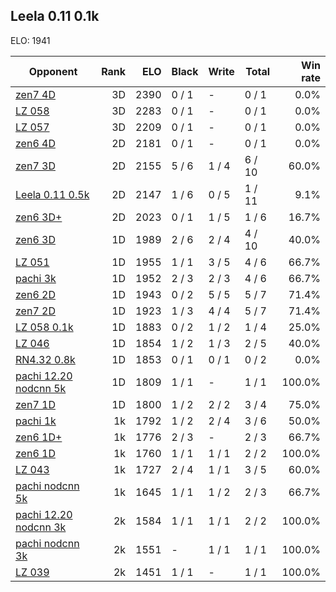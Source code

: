 ## Leela 0.11 0.1k ##

ELO: 1941

Opponent | Rank | ELO | Black | Write | Total | Win rate
---------|-----:|----:|-------|-------|-------|-------:
[zen7 4D](zen7%204D.md) | 3D | 2390 | 0 / 1 | - | 0 / 1 | 0.0%
[LZ 058](LZ%20058.md) | 3D | 2283 | 0 / 1 | - | 0 / 1 | 0.0%
[LZ 057](LZ%20057.md) | 3D | 2209 | 0 / 1 | - | 0 / 1 | 0.0%
[zen6 4D](zen6%204D.md) | 2D | 2181 | 0 / 1 | - | 0 / 1 | 0.0%
[zen7 3D](zen7%203D.md) | 2D | 2155 | 5 / 6 | 1 / 4 | 6 / 10 | 60.0%
[Leela 0.11 0.5k](Leela%200.11%200.5k.md) | 2D | 2147 | 1 / 6 | 0 / 5 | 1 / 11 | 9.1%
[zen6 3D+](zen6%203D+.md) | 2D | 2023 | 0 / 1 | 1 / 5 | 1 / 6 | 16.7%
[zen6 3D](zen6%203D.md) | 1D | 1989 | 2 / 6 | 2 / 4 | 4 / 10 | 40.0%
[LZ 051](LZ%20051.md) | 1D | 1955 | 1 / 1 | 3 / 5 | 4 / 6 | 66.7%
[pachi 3k](pachi%203k.md) | 1D | 1952 | 2 / 3 | 2 / 3 | 4 / 6 | 66.7%
[zen6 2D](zen6%202D.md) | 1D | 1943 | 0 / 2 | 5 / 5 | 5 / 7 | 71.4%
[zen7 2D](zen7%202D.md) | 1D | 1923 | 1 / 3 | 4 / 4 | 5 / 7 | 71.4%
[LZ 058 0.1k](LZ%20058%200.1k.md) | 1D | 1883 | 0 / 2 | 1 / 2 | 1 / 4 | 25.0%
[LZ 046](LZ%20046.md) | 1D | 1854 | 1 / 2 | 1 / 3 | 2 / 5 | 40.0%
[RN4.32 0.8k](RN4.32%200.8k.md) | 1D | 1853 | 0 / 1 | 0 / 1 | 0 / 2 | 0.0%
[pachi 12.20 nodcnn 5k](pachi%2012.20%20nodcnn%205k.md) | 1D | 1809 | 1 / 1 | - | 1 / 1 | 100.0%
[zen7 1D](zen7%201D.md) | 1D | 1800 | 1 / 2 | 2 / 2 | 3 / 4 | 75.0%
[pachi 1k](pachi%201k.md) | 1k | 1792 | 1 / 2 | 2 / 4 | 3 / 6 | 50.0%
[zen6 1D+](zen6%201D+.md) | 1k | 1776 | 2 / 3 | - | 2 / 3 | 66.7%
[zen6 1D](zen6%201D.md) | 1k | 1760 | 1 / 1 | 1 / 1 | 2 / 2 | 100.0%
[LZ 043](LZ%20043.md) | 1k | 1727 | 2 / 4 | 1 / 1 | 3 / 5 | 60.0%
[pachi nodcnn 5k](pachi%20nodcnn%205k.md) | 1k | 1645 | 1 / 1 | 1 / 2 | 2 / 3 | 66.7%
[pachi 12.20 nodcnn 3k](pachi%2012.20%20nodcnn%203k.md) | 2k | 1584 | 1 / 1 | 1 / 1 | 2 / 2 | 100.0%
[pachi nodcnn 3k](pachi%20nodcnn%203k.md) | 2k | 1551 | - | 1 / 1 | 1 / 1 | 100.0%
[LZ 039](LZ%20039.md) | 2k | 1451 | 1 / 1 | - | 1 / 1 | 100.0%
